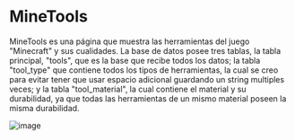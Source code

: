 # MineTools

MineTools es una página que muestra las herramientas del juego "Minecraft" y sus cualidades.
La base de datos posee tres tablas, la tabla principal, "tools", que es la base que recibe todos los datos; la tabla "tool_type" que contiene todos los tipos de herramientas, la cual se creo para evitar tener que usar espacio adicional guardando un string multiples veces; y la tabla "tool_material", la cual contiene el material y su durabilidad, ya que todas las herramientas de un mismo material poseen la misma durabilidad.

![image](https://github.com/user-attachments/assets/d7d77801-c567-4ac5-a0b6-572cc834e92c)
